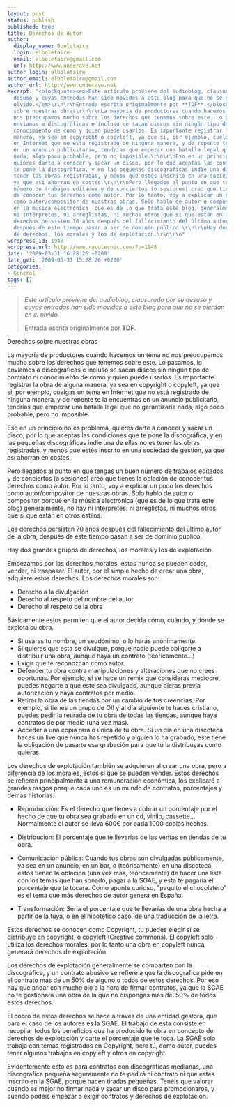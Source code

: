 ```yaml
---
layout: post
status: publish
published: true
title: Derechos de Autor
author:
  display_name: Booletaire
  login: elboletaire
  email: elboletaire@gmail.com
  url: http://www.underave.net
author_login: elboletaire
author_email: elboletaire@gmail.com
author_url: http://www.underave.net
excerpt: "<blockquote><em>Este artículo proviene del audioblog, clausurado por su
  desuso y cuyas entradas han sido movidas a este blog para que no se pierdan en el
  olvido.</em>\r\n\r\nEntrada escrita originalmente por **TDF**.</blockquote>\r\nDerechos
  sobre nuestras obras\r\n\r\nLa mayoría de productores cuando hacemos un tema no
  nos preocupamos mucho sobre los derechos que tenemos sobre este. Lo pasamos, lo
  enviamos a discográficas e incluso se sacan discos sin ningún tipo de contrato ni
  conocimiento de como y quien puede usarlos. Es importante registrar la obra de alguna
  manera, ya sea en copyright o copyleft, ya que si, por ejemplo, cuelgas un tema
  en Internet que no está registrado de ninguna manera, y de repente te la encuentras
  en un anuncio publicitario, tendrías que empezar una batalla legal que no garantizaría
  nada, algo poco probable, pero no imposible.\r\n\r\nEso en un principio no es problema,
  quieres darte a conocer y sacar un disco, por lo que aceptas las condiciones que
  te pone la discográfica, y en las pequeñas discográficas indie una de ellas no es
  tener las obras registradas, y menos que estés inscrito en una sociedad de gestión,
  ya que así ahorran en costes.\r\n\r\nPero llegados al punto en que tengas un buen
  número de trabajos editados y de conciertos (o sesiones) creo que tienes la oblación
  de conocer tus derechos como autor. Por lo tanto, voy a explicar un poco los derechos
  como autor/compositor de nuestras obras. Solo hablo de autor o compositor porqué
  en la música electrónica (que es de lo que trata este blog) generalmente, no hay
  ni intérpretes, ni arreglistas, ni muchos otros que si que están en otros estilos.\r\n\r\nLos
  derechos persisten 70 años después del fallecimiento del último autor de la obra,
  después de este tiempo pasan a ser de dominio público.\r\n\r\nHay dos grandes grupos
  de derechos, los morales y los de explotación.\r\n\r\n"
wordpress_id: 1948
wordpress_url: http://www.racotecnic.com/?p=1948
date: '2009-03-31 16:28:26 +0200'
date_gmt: '2009-03-31 15:28:26 +0200'
categories:
- General
tags: []
---
```

<blockquote><em>Este artículo proviene del audioblog, clausurado por su desuso y cuyas entradas han sido movidas a este blog para que no se pierdan en el olvido.</em>

Entrada escrita originalmente por **TDF**.</blockquote>

Derechos sobre nuestras obras

La mayoría de productores cuando hacemos un tema no nos preocupamos mucho sobre los derechos que tenemos sobre este. Lo pasamos, lo enviamos a discográficas e incluso se sacan discos sin ningún tipo de contrato ni conocimiento de como y quien puede usarlos. Es importante registrar la obra de alguna manera, ya sea en copyright o copyleft, ya que si, por ejemplo, cuelgas un tema en Internet que no está registrado de ninguna manera, y de repente te la encuentras en un anuncio publicitario, tendrías que empezar una batalla legal que no garantizaría nada, algo poco probable, pero no imposible.

Eso en un principio no es problema, quieres darte a conocer y sacar un disco, por lo que aceptas las condiciones que te pone la discográfica, y en las pequeñas discográficas indie una de ellas no es tener las obras registradas, y menos que estés inscrito en una sociedad de gestión, ya que así ahorran en costes.

Pero llegados al punto en que tengas un buen número de trabajos editados y de conciertos (o sesiones) creo que tienes la oblación de conocer tus derechos como autor. Por lo tanto, voy a explicar un poco los derechos como autor/compositor de nuestras obras. Solo hablo de autor o compositor porqué en la música electrónica (que es de lo que trata este blog) generalmente, no hay ni intérpretes, ni arreglistas, ni muchos otros que si que están en otros estilos.

Los derechos persisten 70 años después del fallecimiento del último autor de la obra, después de este tiempo pasan a ser de dominio público.

Hay dos grandes grupos de derechos, los morales y los de explotación.

<a id="more"></a><a id="more-1948"></a>

Empezamos por los derechos morales, estos nunca se pueden ceder, vender, ni traspasar. El autor, por el simple hecho de crear una obra, adquiere estos derechos. Los derechos morales son:

- Derecho a la divulgación
- Derecho al respeto del nombre del autor
- Derecho al respeto de la obra

Básicamente estos permiten que el autor decida cómo, cuándo, y dónde se explota su obra.

- Si usaras tu nombre, un seudónimo, o lo harás anónimamente.
- Si quieres que esta se divulgue, porqué nadie puede obligarte a distribuir una obra, aunque haya un contrato (teóricamente...)
- Exigir que te reconozcan como autor.
- Defender tu obra contra manipulaciones y alteraciones que no crees oportunas. Por ejemplo, si se hace un remix que consideras mediocre, puedes negarte a que este sea divulgado, aunque dieras previa autorización y haya contratos por medio.
- Retirar la obra de las tiendas por un cambio de tus creencias. Por ejemplo, si tienes un grupo de OI! y al día siguiente te haces cristiano, puedes pedir la retirada de tu obra de todas las tiendas, aunque haya contratos de por medio (una vez más).
- Acceder a una copia rara o única de tu obra. Si un día en una discoteca haces un live que nunca has repetido y alguien lo ha grabado, este tiene la obligación de pasarte esa grabación para que tú la distribuyas como quieras.

Los derechos de explotación también se adquieren al crear una obra, pero a diferencia de los morales, estos si que se pueden vender. Estos derechos se refieren principalmente a una remuneración económica, los explicaré a grandes rasgos porque cada uno es un mundo de contratos, porcentajes y demás historias.

- Reproducción: Es el derecho que tienes a cobrar un porcentaje por el hecho de que tu obra sea grabada en un cd, vinilo, cassette... Normalmente el autor se lleva 600€ por cada 1000 copias hechas.

- Distribución: El porcentaje que te llevarías de las ventas en tiendas de tu obra.

- Comunicación pública: Cuando tus obras son divulgadas públicamente, ya sea en un anuncio, en un bar, o (teóricamente) en una discoteca, estos tienen la oblación (una vez mas, teóricamente) de hacer una lista con los temas que han sonado, pagar a la SGAE, y esta te pagaría el porcentaje que te tocara. Como apunte curioso, "paquito el chocolatero" es el tema que más derechos de autor genera en España.

- Transformación: Seria el porcentaje que te llevarías de una obra hecha a partir de la tuya, o en el hipotético caso, de una traducción de la letra.

Estos derechos se conocen como Copyright, tu puedes elegir si se distribuye en copyright, o copyleft (Creative commons). El copyleft solo utiliza los derechos morales, por lo tanto una obra en copyleft nunca generará derechos de explotación.

Los derechos de explotación generalmente se comparten con la discográfica, y un contrato abusivo se refiere a que la discografica pide en el contrato más de un 50% de alguno o todos de estos derechos. Por eso hay que andar con mucho ojo a la hora de firmar contratos, ya que la SGAE no te gestionara una obra de la que no dispongas más del 50% de todos estos derechos.

El cobro de estos derechos se hace a través de una entidad gestora, que para el caso de los autores es la SGAE. El trabajo de esta consiste en recopilar todos los beneficios que ha producido tu obra en concepto de derechos de explotación y darte el porcentaje que te toca. La SGAE solo trabaja con temas registrados en Copyright, pero tú, como autor, puedes tener algunos trabajos en copyleft y otros en copyright.

Evidentemente esto es para contratos con discograficas medianas, una discografica pequeña seguramente no te pedirá ni contrato ni que estés inscrito en la SGAE, porque hacen tiradas pequeñas. Tenéis que valorar cuando es mejor no firmar nada y sacar un disco para promocionaros, y cuando podéis empezar a exigir contratos y derechos de explotación.
